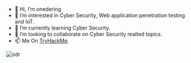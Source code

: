 - 👋 Hi, I’m onedering
- 👀 I’m interested in Cyber Security, Web application penetration testing and IoT.
- 🌱 I’m currently learning Cyber Security.
- 💞️ I’m looking to collaborate on Cyber Security realted topics.
- 📫 Me On [TryHackMe](https://tryhackme.com/p/kloneryga).

![odr](<img src="https://tryhackme-badges.s3.amazonaws.com/kloneryga.png" alt="TryHackMe">)
